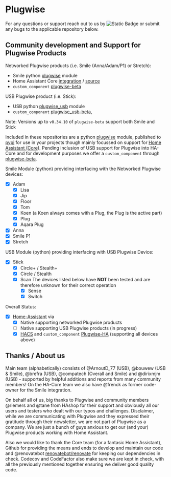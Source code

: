 # Plugwise

For any questions or support reach out to us by ![Static Badge](https://img.shields.io/badge/Plugwise_Discord--purple?style=social&logo=discord&link=https%3A%2F%2Fdiscord.gg%2FmFVhF8Ar6A) or submit any bugs to the applicable repository below.


## Community development and Support for Plugwise Products

Networked Plugwise products (i.e. Smile (Anna/Adam/P1) or Stretch):

- Smile python [plugwise](https://github.com/plugwise/python-plugwise) module
- Home Assistant Core [integration](https://www.home-assistant.io/integrations/plugwise/) / [source](https://github.com/home-assistant/core/tree/dev/homeassistant/components/plugwise)
- `custom_component` [plugwise-beta](https://github.com/plugwise/plugwise-beta)

USB Plugwise product (i.e. Stick): 

- USB python [plugwise_usb](https://github.com/plugwise/python-plugwise-usb) module
- `custom_component` [plugwise_usb-beta](https://github.com/plugwise/plugwise_usb-beta), 

Note: Versions up to `v0.34.10` of `plugwise-beta` support both Smile and Stick

Included in these repositories are a python [plugwise](https://github.com/plugwise/python-plugwise) module, published to [pypi](https://pypi.org/project/plugwise/) for use in your projects though mainly focussed on support for [Home Assistant (Core)](https://github.com/home-assistant/core). Pending inclusion of USB support for Plugwise into HA-Core and for development purposes we offer a `custom_component` through [plugwise-beta](https://github.com/plugwise/plugwise-beta).

Smile Module (python) providing interfacing with the Networked Plugwise devices:

- [x] Adam
  - [x] Lisa
  - [x] Jip
  - [x] Floor
  - [x] Tom
  - [x] Koen (a Koen always comes with a Plug, the Plug is the active part)
  - [x] Plug
  - [x] Aqara Plug
- [x] Anna
- [x] Smile P1
- [x] Stretch

USB Module (python) providing interfacing with USB Plugwise Device:

- [x] Stick
  - [x] Circle+ / Stealth+
  - [x] Circle / Stealth
  - [x] Scan
  The devices listed below have **NOT** been tested and are therefore unknown for their correct operation
    - [x] Sense
    - [x] Switch

Overall Status:

- [x] [Home-Assistant](https://home-assistant.io) via
  - [x] Native supporting networked Plugwise products
  - [ ] Native supporting USB Plugwise products (in progress)
  - [x] [HACS](https://hacs.xyz) and `custom_component` [Plugwise-HA](https://github.com/plugwise/plugwise-beta/) (supporting all devices above)

## Thanks / About us

Main team (alphabetically) consists of @ArnoutD_77 (USB), @bouwew (USB & Smile), @brefra (USB), @compatech (Overall and Smile) and @dirixmjm (USB) - supported by helpful additions and reports from many community members! On the HA-Core team we also have @frenck as former code-owner for the Smile integration.

On behalf all of us, big thanks to Plugwise and community members @riemers and @tane from HAshop for their support and obviously all our users and testers who dealt with our typos and challenges. Disclaimer, while we are communicating with Plugwise and they expressed their gratitude through their newsletter, we are not part of Plugwise as a company. We are just a bunch of guys anxious to get our (and your) Plugwise products working with Home Assistant.

Also we would like to thank the Core team (for a fantasic Home Assistant), Github for providing the means and ends to develop and maintain our code and @renovatebot [renovatebot/renovate](https://github.com/renovatebot/renovate) for keeping our dependencies in check. Codecov and CodeFactor also make sure we are kept in check, with all the previously mentioned together ensuring we deliver good quality code.
